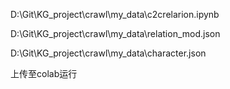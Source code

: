 D:\Git\KG_project\crawl\my_data\c2crelarion.ipynb

D:\Git\KG_project\crawl\my_data\relation_mod.json

D:\Git\KG_project\crawl\my_data\character.json

上传至colab运行